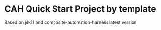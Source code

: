# CAH Quick Start Project by template 
Based on jdk11 and composite-automation-harness latest version


